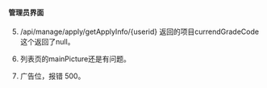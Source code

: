 #### 管理员界面
5. /api/manage/apply/getApplyInfo/{userid} 返回的项目currendGradeCode这个返回了null。

8. 列表页的mainPicture还是有问题。


7.  广告位，报错 500。

